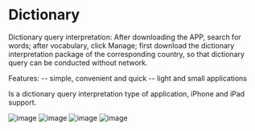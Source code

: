 Dictionary
===============

Dictionary query interpretation:
After downloading the APP, search for words; after vocabulary, click Manage; first download the dictionary interpretation package of the corresponding country, so that dictionary query can be conducted without network.

Features:
-- simple, convenient and quick
-- light and small applications

Is a dictionary query interpretation type of application, iPhone and iPad support.


![image](https://github.com/ntgod/DateProTool/blob/master/Resource/dict1.png)
![image](https://github.com/ntgod/DateProTool/blob/master/Resource/dict2.png)
![image](https://github.com/ntgod/DateProTool/blob/master/Resource/dict3.png)
![image](https://github.com/ntgod/DateProTool/blob/master/Resource/dict4.png)

<!--![image](https://github.com/ntgod/DateProTool /blob/master/DateProTool/Resource/datepro1.png)-->
<!--![video](https://github.com/ntgod/DateProTool /blob/master/DateProTool/Resource/1080x1920.mp4)-->
